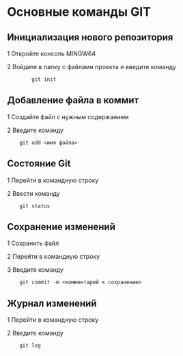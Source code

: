 # Основные команды GIT

## Инициализация нового репозитория
1 Откройте консоль MINGW64

2 Войдите в папку с файлами проекта и введите команду

            git init
## Добавление файла в коммит
1 Создайте файл с нужным содержанием

2   Введите команду 

        git add <имя файла>

## Состояние Git
1 Перейти в командную строку

2 Ввести команду 

        git status

## Сохранение изменений
1 Сохранить файл 

2 Перейти в командную строку

3 Введите команду

        git commit -m <комментарий к сохранению>

## Журнал изменений
1 Перейти в командную строку

2 Введите команду

        git log



